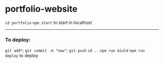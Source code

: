 # portfolio-website


`cd portfolio`
`npm start` to start in localhost

----
### To deploy:
`git add*`; `git commit -m "new"`; `git push`
`cd ..`
`npm run biuld`
`npm run deploy` to deploy
